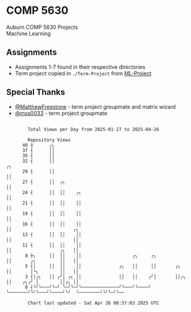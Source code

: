 # COMP 5630
Auburn COMP 5630 Projects  
Machine Learning

## Assignments
- Assignments 1-7 found in their respective directories
- Term project copied in `./Term-Project` from [ML-Project](https://github.com/wumphlett/ML-Project)

## Special Thanks
- [@MatthewFreestone](https://github.com/MatthewFreestone) - term project groupmate and matrix wizard
- [@mss0033](https://github.com/mss0033) - term project groupmate

```

        Total Views per Day from 2025-01-27 to 2025-04-26

        Repository Views
      40 ┼      ╭╮
      37 ┤      ││
      35 ┤      ││
      32 ┤      ││                                                    ╭╮
      29 ┤      ││                                                    ││
      27 ┤      ││  ╭╮                                                ││
      24 ┤      ││  ││    ╭╮                                          ││
      21 ┤      ││  ││    ││                                          ││
      19 ┤      ││  ││    ││                                          ││
      16 ┤      ││  ││    ││                                          ││                       ╭╮
      13 ┤      ││  ││    ││                                          ││                       ││
      11 ┤      ││  ││    ││                                          ││                  ╭╮   ││
       8 ┼╮     ││  ││    ││                   ╭╮     ╭╮              ││       ╭╮         ││   ││
       5 ┤│     ││  ││    ││              ╭╮   ││     ││       ╭╮     ││       │╰╮        ││   ││
       3 ┤│╭╮   ││ ╭╯│ ╭╮ ││              ││   ││    ╭╯│       ││╭╮   ││    ╭╮╭╯ │        ││╭╮ ││
       0 ┤╰╯╰───╯╰─╯ ╰─╯╰─╯╰──────────────╯╰───╯╰────╯ ╰───────╯╰╯╰───╯╰────╯╰╯  ╰────────╯╰╯╰─╯╰──

        Chart last updated - Sat Apr 26 00:37:03 2025 UTC
        
```
